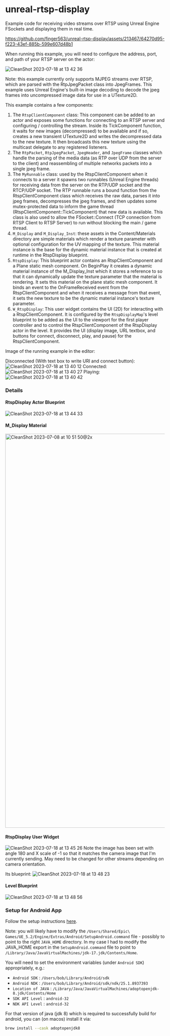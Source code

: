 # unreal-rtsp-display
Example code for receiving video streams over RTSP using Unreal Engine FSockets
and displaying them in real time.

https://github.com/finger563/unreal-rtsp-display/assets/213467/64270d95-f223-43ef-885b-599e607d48b1

When running this example, you will need to configure the address, port, and
path of your RTSP server on the actor:

![CleanShot 2023-07-18 at 13 42 36](https://github.com/finger563/unreal-rtsp-display/assets/213467/8884b601-5fa0-4b29-89db-1c271c8055cc)

Note: this example currently only supports MJPEG streams over RTSP, which are
parsed with the RtpJpegPacket class into JpegFrames. This example uses Unreal
Engine's built-in image decoding to decode the jpeg frames into uncompressed
image data for use in a UTexture2D.

This example contains a few components:

1. The `RtspClientComponent` class: This component can be added to an actor and
   exposes some functions for connecting to an RTSP server and configuring /
   controlling the stream. Inside its TickComponent function, it waits for new
   images (decompressed) to be available and if so, creates a new transient
   UTexture2D and writes the decompressed data to the new texture. It then
   broadcasts this new texture using the multicast delegate to any registered
   listeners.
2. The `RtpPacket`, `RtpJpegPacket`, `JpegHeader`, and `JpegFrame` classes which
   handle the parsing of the media data (as RTP over UDP from the server to the
   client) and reassembling of multiple networks packets into a single jpeg
   frame.
3. The `MyRunnable` class: used by the RtspClientComponent when it connects to a
   server it spawns two runnables (Unreal Engine threads) for receiving data
   from the server on the RTP/UDP socket and the RTCP/UDP socket. The RTP
   runnable runs a bound function from the RtspClientComponent class which
   receives the raw data, parses it into jpeg frames, decompresses the jpeg
   frames, and then updates some mutex-protected data to inform the game thread
   (RtspClientComponent::TickComponent) that new data is available. This class
   is also used to allow the FSocket::Connect (TCP connection from RTSP Client
   to RTSP Server) to run without blocking the main / game thread.
4. `M_Display` and `M_Display_Inst`: these assets in the Content/Materials
   directory are simple materials which render a texture parameter with optional
   configuration for the UV mapping of the texture. This material instance is
   the base for the dynamic material instance that is created at runtime in the
   RtspDisplay blueprint.
5. `RtspDisplay`: This blueprint actor contains an RtspClientComponent and a
   Plane static mesh component. On BeginPlay it creates a dynamic material
   instance of the M_Display_Inst which it stores a reference to so that it can
   dynamically update the texture parameter that the material is rendering. It
   sets this material on the plane static mesh component. It binds an event to
   the OnFrameReceived event from the RtspClientComponent and when it receives a
   message from that event, it sets the new texture to be the dynamic material
   instance's texture parameter.
6. `W_RtspDisplay`: This user widget contains the UI (2D) for interacting with a
   RtspClientComponent. It is configured by the `RtspDisplayMap`'s level
   blueprint to be added as the UI to the viewport for the first player
   controller and to control the RtspClientComponent of the RtspDisplay actor in
   the level. It provides the UI (display image, URL textbox, and buttons for
   connect, disconnect, play, and pause) for the RtspClientComponent.

Image of the running example in the editor:

Disconnected (With text box to write URI and connect button):
![CleanShot 2023-07-18 at 13 40 12](https://github.com/finger563/unreal-rtsp-display/assets/213467/88722e5d-f8fa-4852-b55b-3ba9be8da057)
Connected:
![CleanShot 2023-07-18 at 13 40 27](https://github.com/finger563/unreal-rtsp-display/assets/213467/9271463d-55eb-47bc-aedc-0aea512df317)
Playing:
![CleanShot 2023-07-18 at 13 40 42](https://github.com/finger563/unreal-rtsp-display/assets/213467/885ee177-535e-4da9-a843-aa2342e79ee0)

### Details

#### RtspDisplay Actor Blueprint

![CleanShot 2023-07-18 at 13 44 33](https://github.com/finger563/unreal-rtsp-display/assets/213467/6d7109b6-fd43-46af-b526-889ab9237294)

#### M_Display Material

<img width="1242" alt="CleanShot 2023-07-08 at 10 51 50@2x" src="https://github.com/finger563/unreal-rtsp-display/assets/213467/656a5447-39db-4fcc-bb16-92a839dc4e41">

#### RtspDisplay User Widget

![CleanShot 2023-07-18 at 13 45 26](https://github.com/finger563/unreal-rtsp-display/assets/213467/ecab159c-0201-4ee0-8fdd-90ee3e997023)
Note the image has been set with angle 180 and X scale of -1 so that it matches the camera image that I'm currently sending. May need to be changed for other streams depending on camera orientation.

Its blueprint:
![CleanShot 2023-07-18 at 13 48 23](https://github.com/finger563/unreal-rtsp-display/assets/213467/bbea4667-841b-4004-8afa-b12e4b667da2)

#### Level Blueprint

![CleanShot 2023-07-18 at 13 48 56](https://github.com/finger563/unreal-rtsp-display/assets/213467/c97d9954-a887-4773-8a3b-54104b102e31)


### Setup for Android App

Follow the setup instructions
[here](https://docs.unrealengine.com/5.2/en-US/how-to-set-up-android-sdk-and-ndk-for-your-unreal-engine-development-environment/).

Note: you will likely have to modify the `/Users/Shared/Epic\
Games/UE_5.2/Engine/Extras/Android/SetupAndroid.command` file - possibly to
point to the right `JAVA_HOME` directory. In my case I had to modify the
JAVA_HOME export in the `SetupAndroid.command` file to point to
`/Library/Java/JavaVirtualMachines/jdk-17.jdk/Contents/Home`.

You will need to set the environment variables (under `Android SDK`)
appropriately, e.g.:

- `Android SDK` : `/Users/bob/Library/Android/sdk`
- `Android NDK` : `/Users/bob/Library/Android/sdk/ndk/25.1.8937393`
- `Location of JAVA` : `/Library/Java/JavaVirtualMachines/adoptopenjdk-8.jdk/Contents/Home`
- `SDK API Level` : `android-32`
- `NDK API Level` : `android-32`

For that version of java (jdk 8) which is required to successfully build for
android, you can (on macos) install it via:

``` sh
brew install --cask adoptopenjdk8
```

